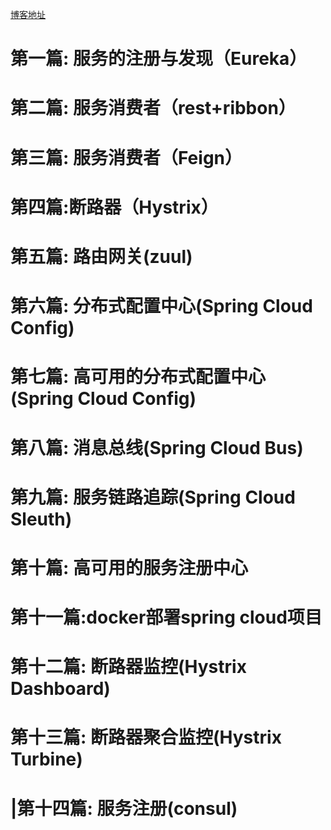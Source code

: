 
[博客地址](https://blog.csdn.net/forezp/article/details/70148833)

# 第一篇: 服务的注册与发现（Eureka）
# 第二篇: 服务消费者（rest+ribbon）
# 第三篇: 服务消费者（Feign）
# 第四篇:断路器（Hystrix）
# 第五篇: 路由网关(zuul)
# 第六篇: 分布式配置中心(Spring Cloud Config)
# 第七篇: 高可用的分布式配置中心(Spring Cloud Config)
# 第八篇: 消息总线(Spring Cloud Bus)
# 第九篇: 服务链路追踪(Spring Cloud Sleuth)
# 第十篇: 高可用的服务注册中心
# 第十一篇:docker部署spring cloud项目
# 第十二篇: 断路器监控(Hystrix Dashboard)
# 第十三篇: 断路器聚合监控(Hystrix Turbine)
# |第十四篇: 服务注册(consul)